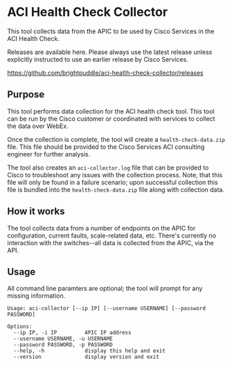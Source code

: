 # ACI Health Check Collector

This tool collects data from the APIC to be used by Cisco Services in the ACI Health Check.

Releases are available here. Please always use the latest release unless explicitly instructed to use an earlier release by Cisco Services.

https://github.com/brightpuddle/aci-health-check-collector/releases

## Purpose

This tool performs data collection for the ACI health check tool. This tool can be run by the Cisco customer or coordinated with services to collect the data over WebEx.

Once the collection is complete, the tool will create a `health-check-data.zip` file. This file should be provided to the Cisco Services ACI consulting engineer for further analysis.

The tool also creates an `aci-collector.log` file that can be provided to Cisco to troubleshoot any issues with the collection process. Note, that this file will only be found in a failure scenario; upon successful collection this file is bundled into the `health-check-data.zip` file along with collection data.

## How it works

The tool collects data from a number of endpoints on the APIC for configuration, current faults, scale-related data, etc. There's currently no interaction with the switches--all data is collected from the APIC, via the API.


## Usage

All command line paramters are optional; the tool will prompt for any missing information.

```
Usage: aci-collector [--ip IP] [--username USERNAME] [--password PASSWORD]

Options:
  --ip IP, -i IP         APIC IP address
  --username USERNAME, -u USERNAME
  --password PASSWORD, -p PASSWORD
  --help, -h             display this help and exit
  --version              display version and exit
```
